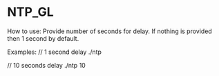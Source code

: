 # NTP_GL

How to use:
Provide number of seconds for delay. If nothing is provided then 1 second by default.

Examples:
// 1 second delay
./ntp

// 10 seconds delay
./ntp 10
